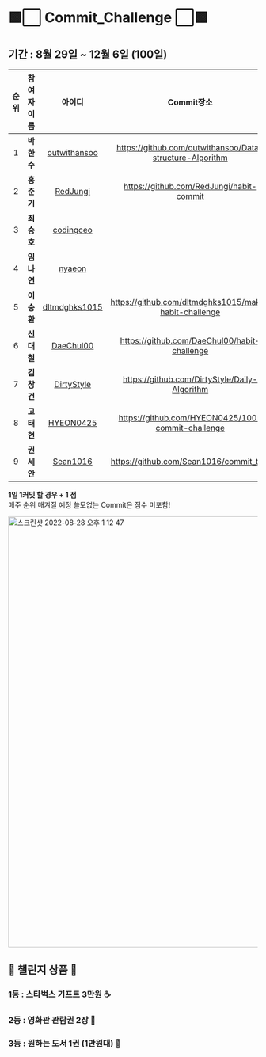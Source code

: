 # 🟩⬜️ Commit_Challenge ⬜🟩


## 기간 : 8월 29일 ~ 12월 6일 (100일) ##
| 순위 | 참여자 이름 | 아이디 | Commit장소 | 공부할 분야 | Score |
| :------------: | :------------: | :-------------: | :-------------: | :-------------: | :-------------: |
| 1 | **박한수** | [outwithansoo](https://github.com/outwithansoo) | https://github.com/outwithansoo/Data-structure-Algorithm | 자료구조,알고리즘,앱개발 | 0 |
| 2 | **홍준기** | [RedJungi](https://github.com/RedJungi) | https://github.com/RedJungi/habit-commit | 프론트엔드,파이썬,C++,C | 0 |
| 3 | **최승호** | [codingceo](https://github.com/codingceo) | | 프론트엔드,C | 0 |
| 4 | **임나연** | [nyaeon](https://github.com/nyaeon) |  | 웹개발(프론트) | 0 |
| 5 | **이승환** | [dltmdghks1015](https://github.com/dltmdghks1015) | https://github.com/dltmdghks1015/make-habit-challenge | 알고리즘,C++,C | 0 |
| 6 | **신대철** | [DaeChul00](https://github.com/DaeChul00) | https://github.com/DaeChul00/habit-challenge | C++,C#,JAVA | 0 |
| 7 | **김창건** | [DirtyStyle](https://github.com/DirtyStyle) | https://github.com/DirtyStyle/Daily-Algorithm | 자료구조/알고리즘. C++,C# | 0 |
| 8 | **고태현** | [HYEON0425](https://github.com/HYEON0425) | https://github.com/HYEON0425/100-commit-challenge | 알고리즘,JAVA,앱개발| 0 |
| 9 | **권세안** | [Sean1016](https://github.com/Sean1016) | https://github.com/Sean1016/commit_test | 알고리즘,JAVA | 0 |


<b> 1일 1커밋 할 경우 + 1 점 </b> <br> 
매주 순위 매겨질 예정 쓸모없는 Commit은 점수 미포함! <br>

<img width="871" alt="스크린샷 2022-08-28 오후 1 12 47" src="https://user-images.githubusercontent.com/92626903/187057062-f8875247-d36d-4df9-9a6b-a3c09ea9a427.png">


## 🎁 챌린지 상품 🎁 ##
### 1등 : 스타벅스 기프트 3만원 ☕️ <br>
### 2등 : 영화관 관람권 2장 🍿 <br>
### 3등 : 원하는 도서 1권 (1만원대) 📖 <br>
